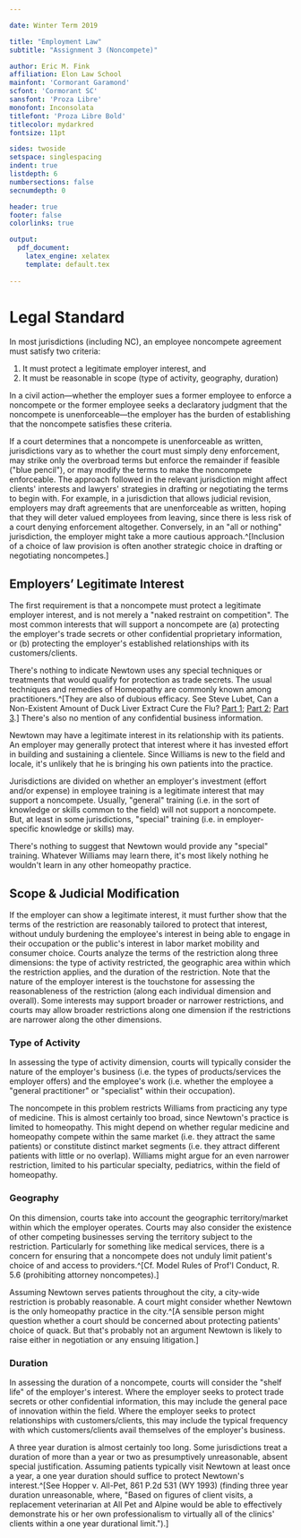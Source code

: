 ```yaml
---

date: Winter Term 2019

title: "Employment Law"
subtitle: "Assignment 3 (Noncompete)"

author: Eric M. Fink
affiliation: Elon Law School 
mainfont: 'Cormorant Garamond'
scfont: 'Cormorant SC'
sansfont: 'Proza Libre'
monofont: Inconsolata
titlefont: 'Proza Libre Bold'
titlecolor: mydarkred
fontsize: 11pt

sides: twoside
setspace: singlespacing
indent: true
listdepth: 6
numbersections: false 
secnumdepth: 0

header: true
footer: false
colorlinks: true

output: 
  pdf_document:
    latex_engine: xelatex
    template: default.tex
    
---
```


# Legal Standard 

In most jurisdictions (including NC), an employee noncompete agreement must satisfy two criteria: 

1) It must protect a legitimate employer interest, and 
2) It must be reasonable in scope (type of activity, geography, duration)

In a civil action—whether the employer sues a former employee to enforce a noncompete or the former employee seeks a declaratory judgment that the noncompete is unenforceable—the employer has the burden of establishing that the noncompete satisfies these criteria. 

If a court determines that a noncompete is unenforceable as written, jurisdictions vary as to whether the court must simply deny enforcement, may strike only the overbroad terms but enforce the remainder if feasible ("blue pencil"), or may modify the terms to make the noncompete enforceable. The approach followed in the relevant jurisdiction might affect clients' interests and lawyers' strategies in drafting or negotiating the terms to begin with. For example, in a jurisdiction that allows judicial revision, employers may draft agreements that are unenforceable as written, hoping that they will deter valued employees from leaving, since there is less risk of a court denying enforcement altogether. Conversely, in an "all or nothing" jurisdiction, the employer might take a more cautious approach.^[Inclusion of a choice of law provision is often another strategic choice in drafting or negotiating noncompetes.] 

## Employers’ Legitimate Interest

The first requirement is that a noncompete must protect a legitimate employer interest, and is not merely a "naked restraint on competition". The most common interests that will support a noncompete are (a) protecting the employer's trade secrets or other confidential proprietary information, or (b) protecting the employer's established relationships with its customers/clients. 

There's nothing to indicate Newtown uses any special techniques or treatments that would qualify for protection as trade secrets. The usual techniques and remedies of Homeopathy are commonly known among practitioners.^[They are also of dubious efficacy. See Steve Lubet, Can a Non-Existent Amount of Duck Liver Extract Cure the Flu? [Part 1](https://www.thefacultylounge.org/2019/01/can-a-non-existent-extract-from-duck-liver-cure-the-flu-part-one.html); [Part 2](https://www.thefacultylounge.org/2019/01/can-a-non-existent-extract-from-duck-liver-cure-the-flu-part-two.html); [Part 3](https://www.thefacultylounge.org/2019/01/can-a-non-existent-extract-from-duck-liver-cure-the-flu-part-three.html).] There's also no mention of any confidential business information. 
    
Newtown may have a legitimate interest in its relationship with its patients. An employer may generally protect that interest where it has invested effort in building and sustaining a clientele. Since Williams is new to the field and locale, it's unlikely that he is bringing his own patients into the practice. 

Jurisdictions are divided on whether an employer's investment (effort and/or expense) in employee training is a legitimate interest that may support a noncompete. Usually, "general" training (i.e. in the sort of knowledge or skills common to the field) will not support a noncompete. But, at least in some jurisdictions, "special" training (i.e. in employer-specific knowledge or skills) may. 

There's nothing to suggest that Newtown would provide any "special" training. Whatever Williams may learn there, it's most likely nothing he wouldn't learn in any other homeopathy practice. 


## Scope & Judicial Modification   

If the employer can show a legitimate interest, it must further show that the terms of the restriction are reasonably tailored to protect that interest, without unduly burdening the employee's interest in being able to engage in their occupation or the public's interest in labor market mobility and consumer choice. Courts analyze the terms of the restriction along three dimensions: the type of activity restricted, the geographic area within which the restriction applies, and the duration of the restriction. Note that the nature of the employer interest is the touchstone for assessing the reasonableness of the restriction (along each individual dimension and overall). Some interests may support broader or narrower restrictions, and courts may allow broader restrictions along one dimension if the restrictions are narrower along the other dimensions. 


### Type of Activity 

In assessing the type of activity dimension, courts will typically consider the nature of the employer's business (i.e. the types of products/services the employer offers) and the employee's work (i.e. whether the employee a "general practitioner" or "specialist" within their occupation). 

The noncompete in this problem restricts Williams from practicing any type of medicine. This is almost certainly too broad, since Newtown's practice is limited to homeopathy. This might depend on whether regular medicine and homeopathy compete within the same market (i.e. they attract the same patients) or constitute distinct market segments (i.e. they attract different patients with little or no overlap). Williams might argue for an even narrower restriction, limited to his particular specialty, pediatrics, within the field of homeopathy. 

### Geography 

On this dimension, courts take into account the geographic territory/market within which the employer operates. Courts may also consider the existence of other competing businesses serving the territory subject to the restriction. Particularly for something like medical services, there is a concern for ensuring that a noncompete does not unduly limit patient's choice of and access to providers.^[Cf. Model Rules of Prof'l Conduct, R. 5.6 (prohibiting attorney noncompetes).] 

Assuming Newtown serves patients throughout the city, a city-wide restriction is probably reasonable. A court might consider whether Newtown is the only homeopathy practice in the city.^[A sensible person might question whether a court should be concerned about protecting patients' choice of quack. But that's probably not an argument Newtown is likely to raise either in negotiation or any ensuing litigation.]

### Duration    

In  assessing the duration of a noncompete, courts will consider the "shelf life" of the employer's interest. Where the employer seeks to protect trade secrets or other confidential information, this may include the general pace of innovation within the field. Where the employer seeks to protect relationships with customers/clients, this may include the typical frequency with which customers/clients avail themselves of the employer's business.

A three year duration is almost certainly too long. Some jurisdictions treat a duration of more than a year or two as presumptively unreasonable, absent special justification. Assuming patients typically visit Newtown at least once a year, a one year duration should suffice to protect Newtown's interest.^[See Hopper v. All-­Pet, 861 P.2d 531 (WY 1993) (finding three year duration unreasonable, where, "Based on figures of client visits, a replacement veterinarian at All Pet and Alpine would be able to effectively demonstrate his or her own professionalism to virtually all of the clinics' clients within a one year durational limit.").]